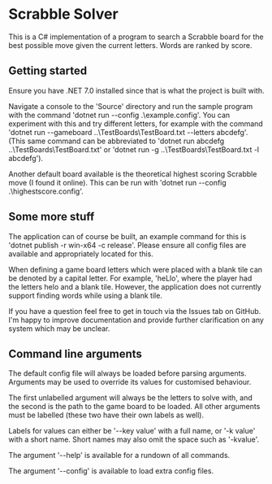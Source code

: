 # Scrabble Solver

This is a C# implementation of a program to search a Scrabble board for the best possible move given the current letters. Words are ranked by score.

## Getting started

Ensure you have .NET 7.0 installed since that is what the project is built with.

Navigate a console to the 'Source' directory and run the sample program with the command 'dotnet run --config .\example.config'. You can experiment with this and try different letters, for example with the command 'dotnet run --gameboard ..\TestBoards\TestBoard.txt --letters abcdefg'. (This same command can be abbreviated to 'dotnet run abcdefg ..\TestBoards\TestBoard.txt' or 'dotnet run -g ..\TestBoards\TestBoard.txt -l abcdefg').

Another default board available is the theoretical highest scoring Scrabble move (I found it online). This can be run with 'dotnet run --config .\highestscore.config'.

## Some more stuff

The application can of course be built, an example command for this is 'dotnet publish -r win-x64 -c release'. Please ensure all config files are available and appropriately located for this.

When defining a game board letters which were placed with a blank tile can be denoted by a capital letter. For example, 'heLlo', where the player had the letters helo and a blank tile. However, the application does not currently support finding words while using a blank tile.

If you have a question feel free to get in touch via the Issues tab on GitHub. I'm happy to improve documentation and provide further clarification on any system which may be unclear. 

## Command line arguments

The default config file will always be loaded before parsing arguments. Arguments may be used to override its values for customised behaviour.

The first unlabelled argument will always be the letters to solve with, and the second is the path to the game board to be loaded. All other arguments must be labelled (these two have their own labels as well).

Labels for values can either be '--key value' with a full name, or '-k value' with a short name. Short names may also omit the space such as '-kvalue'.

The argument '--help' is available for a rundown of all commands.

The argument '--config' is available to load extra config files.